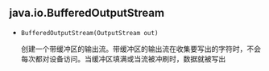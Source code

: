 ## java.io.BufferedOutputStream

* `BufferedOutputStream(OutputStream out)`

  创建一个带缓冲区的输出流。带缓冲区的输出流在收集要写出的字符时，不会每次都对设备访问。当缓冲区填满或当流被冲刷时，数据就被写出